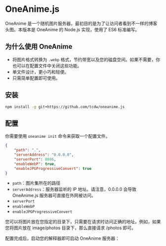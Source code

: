 # OneAnime.js

OneAnime 是一个随机图片服务器，最初目的是为了让访问者看到不一样的博客头图。本版本是 OneAnime 的 Node.js 实现，使用了 ES6 标准编写。

## 为什么使用 OneAnime ##

* 将图片格式转换为 `.webp` 格式，节约带宽以及您的磁盘空间。如果不需要，你也可以在配置文件中关闭这些功能。
* 单文件设计，更小巧和轻便。
* 只需简单配置即可使用。

## 安装 ##

```bash
npm install -g git+https://github.com/tcdw/oneanime.js
```

## 配置 ##

你需要使用 `oneanime init` 命令来获取一个配置文件。

```json
{
    "path": ".",
    "serverAddress": "0.0.0.0",
    "serverPort": 8086,
    "enableWebP": true,
    "enableJPGProgressiveConvert": true
}
```

* `path`：图片集所在的路径
* `serverAddress`：服务器监听的 IP 地址。请注意，0.0.0.0 会导致 OneAnime.js 服务器可直接在外网被访问。
* `serverPort`
* `enableWebP`
* `enableJPGProgressiveConvert`

您可以将图片放在您指定的目录下，只需要在请求时访问正确的地址。例如，如果您将图片放在 image/photos 目录下，那么直接请求 /photos 即可。

配置完成后，启动您的解释器即可启动 OneAnime 服务器：